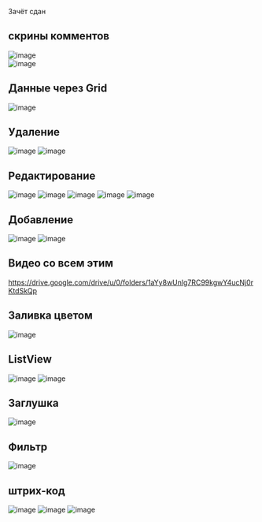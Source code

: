 Зачёт сдан
## скрины комментов
![image](https://user-images.githubusercontent.com/90381005/206876247-79c87831-dd60-4a42-8f64-43002af3f08e.png)<br>
![image](https://user-images.githubusercontent.com/90381005/206876532-af965c5e-c8cf-41cf-aad2-1ef16fbea70e.png)<br>
## Данные через Grid
![image](https://user-images.githubusercontent.com/90381005/208238463-7153d7f0-057e-4bdc-afc7-876fc197a3f8.png)
## Удаление
![image](https://user-images.githubusercontent.com/90381005/208247834-30e2f21d-c950-49ba-b123-4dd585ec4b5b.png)
![image](https://user-images.githubusercontent.com/90381005/208247841-1331e0dc-2b44-4fdb-aa29-f218d463293d.png)
## Редактирование
![image](https://user-images.githubusercontent.com/90381005/208248543-d671c1f2-8d73-4283-983e-367df60f6c72.png)
![image](https://user-images.githubusercontent.com/90381005/208248553-2de79413-83e0-456b-a27b-c91401a92e46.png)
![image](https://user-images.githubusercontent.com/90381005/208248558-06689874-65d3-4d50-b808-f0d82a19f3bd.png)
![image](https://user-images.githubusercontent.com/90381005/208248663-00ce0490-91a0-4ca3-b75c-4f9a1eddbd38.png)
![image](https://user-images.githubusercontent.com/90381005/208248673-c1102b14-d9e1-4c18-b2ba-5f3f1166272d.png)
## Добавление
![image](https://user-images.githubusercontent.com/90381005/208250408-e0be1d38-e8c2-4877-8bcc-1c9a8cbae1e4.png)
![image](https://user-images.githubusercontent.com/90381005/208256557-f503d177-4c70-4070-9d28-e0318e329dc6.png)
## Видео со всем этим
https://drive.google.com/drive/u/0/folders/1aYy8wUnlg7RC99kgwY4ucNj0rKtdSkQp
## Заливка цветом
![image](https://user-images.githubusercontent.com/90381005/209466165-217e2345-0d45-4a9c-a882-15ba6a1fa966.png)
## ListView
![image](https://user-images.githubusercontent.com/90381005/209519932-4ce5da6a-551f-48a8-886d-1400ff156966.png)
![image](https://user-images.githubusercontent.com/90381005/209519948-ba3b3744-5fa8-4cca-beaa-bb250f5b876c.png)
## Заглушка
![image](https://user-images.githubusercontent.com/90381005/209520002-37ba8816-8083-422e-bcb6-80d2a469c58d.png)
## Фильтр
![image](https://user-images.githubusercontent.com/90381005/209520170-7f15f371-2f82-422f-b154-83611e77d03d.png)
## штрих-код
![image](https://user-images.githubusercontent.com/90381005/213394451-bd0dc08b-0cd3-4a93-9709-ae393b2069aa.png)
![image](https://user-images.githubusercontent.com/90381005/213394567-b6aeb6a4-96dd-47e7-928c-8f56f296c701.png)
![image](https://user-images.githubusercontent.com/90381005/213400580-1e24e642-103d-4d04-8ee2-91a801afa0e1.png)

